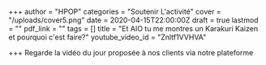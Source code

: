 +++
author = "HPOP"
categories = "Soutenir L'activité"
cover = "/uploads/cover5.png"
date = 2020-04-15T22:00:00Z
draft = true
lastmod = ""
pdf_link = ""
tags = []
title = "Et AIO tu me montres un Karakuri Kaizen et pourquoi c'est faire?"
youtube_video_id = "Znltf1VVHVA"

+++
Regarde la vidéo du jour proposée à nos clients via notre plateforme